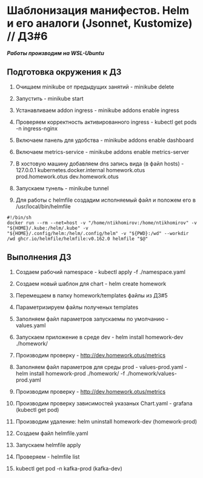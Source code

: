 # Шаблонизация манифестов. Helm и его аналоги (Jsonnet, Kustomize) // ДЗ#6


***Работы производим на WSL-Ubuntu***


## Подготовка окружения к ДЗ
1) Очищаем minikube от предыдущих занятий - minikube delete

2) Запустить - minikube start

3) Устанавливаем addon ingress - minikube addons enable ingress

4) Проверяем корректность активированного ingress - kubectl get pods -n ingress-nginx

5) Включаем панель для удобства - minikube addons enable dashboard

6) Включаем metrics-service - minikube addons enable metrics-server

7) В хостовую машину добавляем dns запись вида (в файл hosts) - 127.0.0.1 kubernetes.docker.internal homework.otus prod.homework.otus dev.homework.otus

8) Запускаем тунель - minikube tunnel

9) Для работы с helmfile создадим исполняемый файл и положем его в /usr/local/bin/helmfile
``` helmfile
#!/bin/sh
docker run --rm --net=host -v "/home/ntikhomirov:/home/ntikhomirov" -v "${HOME}/.kube:/helm/.kube" -v "${HOME}/.config/helm:/helm/.config/helm" -v "${PWD}:/wd" --workdir /wd ghcr.io/helmfile/helmfile:v0.162.0 helmfile "$@"
```

## Выполнения ДЗ
1) Создаем рабочий namespace - kubectl apply -f ./namespace.yaml

2) Создаем новый шаблон для chart - helm create homework

3) Перемещаем в папку homework/templates файлы из ДЗ#5

4) Параметризируем файлы полученых templates

5) Заполняем файл параметров запускаемы по умолчанию - values.yaml

6) Запускаем приложение в среде dev - helm install homework-dev ./homework/

7) Производим проверку - http://dev.homework.otus/metrics

8) Заполняем файл параметров для среды prod - values-prod.yaml - helm install homework-prod ./homework/ -f ./homework/values-prod.yaml

9) Производим проверку - http://dev.homework.otus/metrics

10) Производим проверку зависимостей указаных Chart.yaml - grafana (kubectl get pod)

11) Производим удаление: helm uninstall homework-dev (homework-prod)

12) Создаем файл helmfile.yaml

13) Запускаем helmfile apply

14) Проверяем - helmfile list

15) kubectl get pod -n kafka-prod (kafka-dev)
